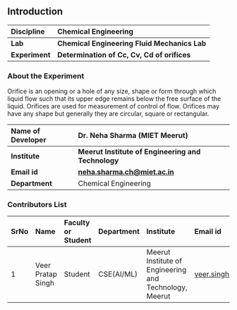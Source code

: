 ## Introduction


<b>Discipline | <b>Chemical Engineering
:--|:--|
<b> Lab | <b> Chemical Engineering Fluid Mechanics Lab
<b> Experiment|     <b> Determination of Cc, Cv, Cd of orifices

### About the Experiment 

Orifice is an opening or a hole of any size, shape or form through which liquid flow such that its upper edge remains below the free surface of the liquid. Orifices are used for measurement of control of flow. Orifices may have any shape but generally they are circular, square or rectangular.

<b>Name of Developer | <b> Dr. Neha Sharma (MIET Meerut) 
:--|:--|
<b> Institute | <b>  Meerut Institute of Engineering and Technology
<b> Email id|     <b>  	neha.sharma.ch@miet.ac.in
<b> Department |  	Chemical Engineering

### Contributors List

SrNo | Name | Faculty or Student | Department| Institute | Email id
:--|:--|:--|:--|:--|:--|
1 |Veer Pratap Singh| Student | CSE(AI/ML) | Meerut Institute of Engineering and Technology, Meerut | veer.singh.cseaiml.2020@miet.ac.in

